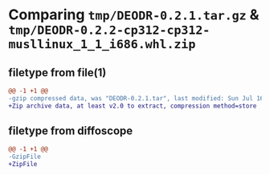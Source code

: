 # Comparing `tmp/DEODR-0.2.1.tar.gz` & `tmp/DEODR-0.2.2-cp312-cp312-musllinux_1_1_i686.whl.zip`

## filetype from file(1)

```diff
@@ -1 +1 @@
-gzip compressed data, was "DEODR-0.2.1.tar", last modified: Sun Jul 16 11:04:30 2023, max compression
+Zip archive data, at least v2.0 to extract, compression method=store
```

## filetype from diffoscope

```diff
@@ -1 +1 @@
-GzipFile
+ZipFile
```

